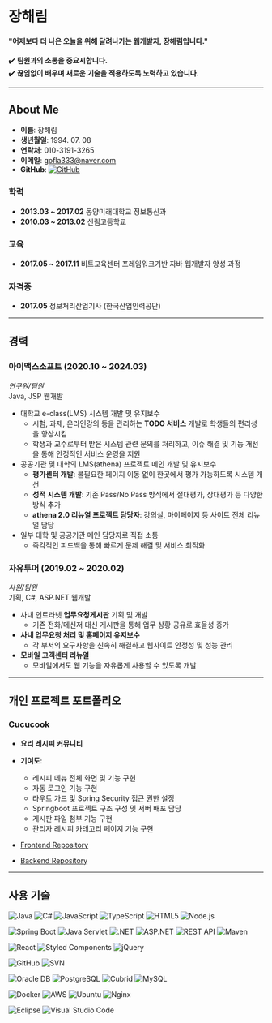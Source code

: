 # 장해림  
#### "어제보다 더 나은 오늘을 위해 달려나가는 웹개발자, 장해림입니다."

✔️ **팀원과의 소통을 중요시합니다.**  
✔️ **끊임없이 배우며 새로운 기술을 적용하도록 노력하고 있습니다.**

---

## About Me

- **이름**: 장해림  
- **생년월일**: 1994. 07. 08  
- **연락처**: 010-3191-3265  
- **이메일**: gofla333@naver.com  
- **GitHub**: [![GitHub](https://img.shields.io/badge/GitHub-181717?style=flat-square&logo=github&logoColor=white)](https://github.com/haerimzzang)

### 학력
- **2013.03 ~ 2017.02** 동양미래대학교 정보통신과  
- **2010.03 ~ 2013.02** 신림고등학교

### 교육
- **2017.05 ~ 2017.11** 비트교육센터 프레임워크기반 자바 웹개발자 양성 과정

### 자격증
- **2017.05** 정보처리산업기사 (한국산업인력공단)

---

## 경력

### 아이맥스소프트 (2020.10 ~ 2024.03)  
_연구원/팀원_  
Java, JSP 웹개발  

- 대학교 e-class(LMS) 시스템 개발 및 유지보수
  - 시험, 과제, 온라인강의 등을 관리하는 **TODO 서비스** 개발로 학생들의 편리성을 향상시킴
  - 학생과 교수로부터 받은 시스템 관련 문의를 처리하고, 이슈 해결 및 기능 개선을 통해 안정적인 서비스 운영을 지원
- 공공기관 및 대학의 LMS(athena) 프로젝트 메인 개발 및 유지보수
  - **평가센터 개발**: 불필요한 페이지 이동 없이 한곳에서 평가 가능하도록 시스템 개선
  - **성적 시스템 개발**: 기존 Pass/No Pass 방식에서 절대평가, 상대평가 등 다양한 방식 추가
  - **athena 2.0 리뉴얼 프로젝트 담당자**: 강의실, 마이페이지 등 사이트 전체 리뉴얼 담당
- 일부 대학 및 공공기관 메인 담당자로 직접 소통
  - 즉각적인 피드백을 통해 빠르게 문제 해결 및 서비스 최적화

### 자유투어 (2019.02 ~ 2020.02)  
_사원/팀원_  
기획, C#, ASP.NET 웹개발  

- 사내 인트라넷 **업무요청게시판** 기획 및 개발  
  - 기존 전화/메신저 대신 게시판을 통해 업무 상황 공유로 효율성 증가
- **사내 업무요청 처리 및 홈페이지 유지보수**  
  - 각 부서의 요구사항을 신속히 해결하고 웹사이트 안정성 및 성능 관리
- **모바일 고객센터 리뉴얼**  
  - 모바일에서도 웹 기능을 자유롭게 사용할 수 있도록 개발

---

## 개인 프로젝트 포트폴리오

### Cucucook  
- **요리 레시피 커뮤니티**  
- **기여도**:
  - 레시피 메뉴 전체 화면 및 기능 구현
  - 자동 로그인 기능 구현
  - 라우트 가드 및 Spring Security 접근 권한 설정
  - Springboot 프로젝트 구조 구성 및 서버 배포 담당
  - 게시판 파일 첨부 기능 구현
  - 관리자 레시피 카테고리 페이지 기능 구현

- [Frontend Repository](https://github.com/dev-jieun-lee/cucucook_react)  
- [Backend Repository](https://github.com/dev-jieun-lee/cucucook_java)

---

## 사용 기술

![Java](https://img.shields.io/badge/Java-007396?style=flat-square&logo=Java&logoColor=white) 
![C#](https://img.shields.io/badge/C%23-239120?style=flat-square&logo=C-Sharp&logoColor=white) 
![JavaScript](https://img.shields.io/badge/JavaScript-F7DF1E?style=flat-square&logo=JavaScript&logoColor=black) 
![TypeScript](https://img.shields.io/badge/TypeScript-3178C6?style=flat-square&logo=TypeScript&logoColor=white) 
![HTML5](https://img.shields.io/badge/HTML5-E34F26?style=flat-square&logo=HTML5&logoColor=white) 
![Node.js](https://img.shields.io/badge/Node.js-339933?style=flat-square&logo=Node.js&logoColor=white)

![Spring Boot](https://img.shields.io/badge/Spring_Boot-6DB33F?style=flat-square&logo=Spring-Boot&logoColor=white) 
![Java Servlet](https://img.shields.io/badge/Java_Servlet-007396?style=flat-square&logo=Java&logoColor=white) 
![.NET](https://img.shields.io/badge/.NET-512BD4?style=flat-square&logo=.NET&logoColor=white) 
![ASP.NET](https://img.shields.io/badge/ASP.NET-512BD4?style=flat-square&logo=.NET&logoColor=white) 
![REST API](https://img.shields.io/badge/REST_API-005571?style=flat-square&logo=api&logoColor=white) 
![Maven](https://img.shields.io/badge/Maven-C71A36?style=flat-square&logo=Apache-Maven&logoColor=white)

![React](https://img.shields.io/badge/React-61DAFB?style=flat-square&logo=React&logoColor=black) 
![Styled Components](https://img.shields.io/badge/Styled_Components-DB7093?style=flat-square&logo=styled-components&logoColor=white) 
![jQuery](https://img.shields.io/badge/jQuery-0769AD?style=flat-square&logo=jQuery&logoColor=white)

![GitHub](https://img.shields.io/badge/GitHub-181717?style=flat-square&logo=GitHub&logoColor=white) 
![SVN](https://img.shields.io/badge/SVN-809CC9?style=flat-square&logo=subversion&logoColor=white)

![Oracle DB](https://img.shields.io/badge/Oracle_DB-F80000?style=flat-square&logo=Oracle&logoColor=white) 
![PostgreSQL](https://img.shields.io/badge/PostgreSQL-4169E1?style=flat-square&logo=PostgreSQL&logoColor=white) 
![Cubrid](https://img.shields.io/badge/Cubrid-0048B7?style=flat-square&logo=Cubrid&logoColor=white) 
![MySQL](https://img.shields.io/badge/MySQL-4479A1?style=flat-square&logo=MySQL&logoColor=white)

![Docker](https://img.shields.io/badge/Docker-2496ED?style=flat-square&logo=Docker&logoColor=white) 
![AWS](https://img.shields.io/badge/AWS-232F3E?style=flat-square&logo=Amazon-AWS&logoColor=white) 
![Ubuntu](https://img.shields.io/badge/Ubuntu-E95420?style=flat-square&logo=Ubuntu&logoColor=white) 
![Nginx](https://img.shields.io/badge/Nginx-009639?style=flat-square&logo=Nginx&logoColor=white)

![Eclipse](https://img.shields.io/badge/Eclipse-2C2255?style=flat-square&logo=Eclipse&logoColor=white) 
![Visual Studio Code](https://img.shields.io/badge/Visual_Studio_Code-007ACC?style=flat-square&logo=Visual-Studio-Code&logoColor=white)

